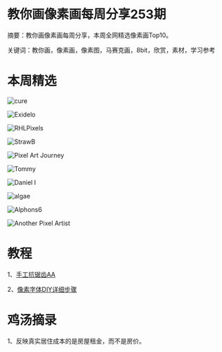 # 教你画像素画每周分享253期


  摘要：教你画像素画每周分享，本周全网精选像素画Top10。

  关键词：教你画，像素画，像素图，马赛克画，8bit，欣赏，素材，学习参考

# 本周精选

![cure](https://pbs.twimg.com/media/F6mnFiXboAA0E12?format=webp&name=medium)

![Exidelo](https://pbs.twimg.com/media/FRnYJMQXIAE1-ef?format=webp&name=medium)

![RHLPixels](https://pbs.twimg.com/media/F6jw6l0WgAAiP9P?format=webp&name=medium)

![StrawB](https://pbs.twimg.com/media/F6kjtQ0W4AA9wfc?format=webp&name=900x900)

![Pixel Art Journey](https://pbs.twimg.com/media/F6jt0XTWYAAX8L3?format=webp&name=medium)

![Tommy](https://pbs.twimg.com/media/F6kE-BCXQAAMG4q?format=webp&name=medium)

![Daniel I](https://pbs.twimg.com/media/F6pHzBWX0AAmlEi?format=webp&name=medium)

![algae](https://pbs.twimg.com/media/F6pH-i9X0AMTpHG?format=webp&name=medium)

![Alphons6](https://pbs.twimg.com/media/F6j3-CEXsAEHUSk?format=webp&name=medium)

![Another Pixel Artist](https://pbs.twimg.com/media/F6rDJPgbUAAQWHY?format=webp&name=medium)

# 教程

1、[手工抗锯齿AA](https://mp.weixin.qq.com/s/e0pfI4PIbkjB2JA39x_cDg)

2、[像素字体DIY详细步骤](https://mp.weixin.qq.com/s/46agQgUyRryoU9jrqNHk3w)


# 鸡汤摘录

1、反映真实居住成本的是房屋租金，而不是房价。